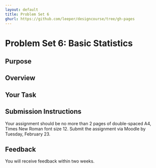 ```yaml
---
layout: default
title: Problem Set 6
ghurl: https://github.com/leeper/designcourse/tree/gh-pages
---
```


# Problem Set 6: Basic Statistics #

## Purpose ##

## Overview ##

## Your Task ##

## Submission Instructions ##

Your assignment should be no more than 2 pages of double-spaced A4, Times New Roman font size 12. Submit the assignment via Moodle by Tuesday, February 23.

## Feedback ##

You will receive feedback within two weeks.

